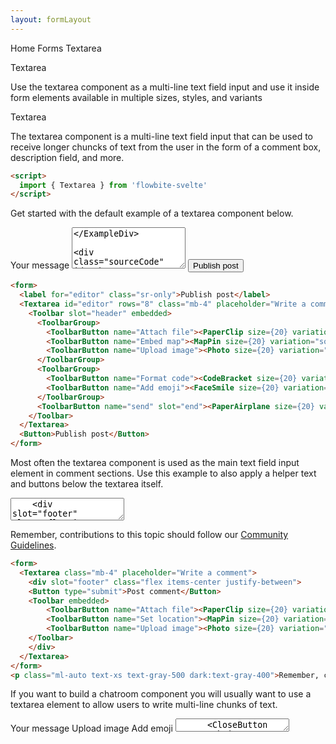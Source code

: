 ```yaml
---
layout: formLayout
---
```


<script>
import { Htwo, ExampleDiv, GitHubSource, CompoDescription, TableProp, TableDefaultRow} from '../../utils'
import { Button, Textarea, Label, Heading, Breadcrumb, BreadcrumbItem, Badge, Alert, CloseButton, CodeBracket, FaceSmile, MapPin, PaperClip, PaperAirplane,  Photo, Toolbar, ToolbarButton, ToolbarGroup } from '$lib'
import { Home, Upload } from 'svelte-heros';

import componentProps from '../../props/Textarea.json'
let items = componentProps.props
let propHeader = ['Name', 'Type', 'Default']

let divClass='w-full relative overflow-x-auto shadow-md sm:rounded-lg py-4'
let theadClass ='text-xs text-gray-700 uppercase bg-gray-50 dark:bg-gray-700 dark:text-white'

let textareaprops = {
  id: 'message',
  name: 'message',
  label: 'Your message',
  rows: 4,
  placeholder: 'Leave a comment...',
};
</script>

<Breadcrumb class="pb-8">
  <BreadcrumbItem href="/" icon={Home} variation="solid">Home</BreadcrumbItem>
  <BreadcrumbItem href="/forms/" rel="external">Forms</BreadcrumbItem>
  <BreadcrumbItem>Textarea</BreadcrumbItem>
</Breadcrumb>

<Heading class="mb-2" tag="h1" customSize="text-3xl">Textarea</Heading>

<CompoDescription>Use the textarea component as a multi-line text field input and use it inside form elements available in multiple sizes, styles, and variants</CompoDescription>

<ExampleDiv>
<GitHubSource href="forms/Textarea.svelte">Textarea</GitHubSource>
</ExampleDiv>

The textarea component is a multi-line text field input that can be used to receive longer chuncks of text from the user in the form of a comment box, description field, and more.

<Htwo label="Setup" />

```html
<script>
  import { Textarea } from 'flowbite-svelte'
</script>
```

<Htwo label="Textarea example" />

Get started with the default example of a textarea component below.

<ExampleDiv>
  <Label for="textarea-id" class="mb-2">Your message</Label>
  <Textarea id="textarea-id" placeholder="Your message" rows="4" name="message"/>
</ExampleDiv>

```html
  <Label for="textarea-id" class="mb-2">Your message</Label>
  <Textarea id="textarea-id" placeholder="Your message" rows="4" name="message"/>
```

<Htwo label="WYSIWYG Editor" />

If you want to add other actions as buttons alongside your textarea component, such as with a WYSIWYG editor, then you can use the example below.

<ExampleDiv>
<form>
  <label for="editor" class="sr-only">Publish post</label>
  <Textarea id="editor" rows="8" class="mb-4" placeholder="Write a comment">
    <Toolbar slot="header" embedded>
      <ToolbarGroup>
        <ToolbarButton name="Attach file"><PaperClip size={20} variation="solid"/></ToolbarButton>
        <ToolbarButton name="Embed map"><MapPin size={20} variation="solid" /></ToolbarButton>
        <ToolbarButton name="Upload image"><Photo size={20} variation="solid" /></ToolbarButton>
      </ToolbarGroup>
      <ToolbarGroup>
        <ToolbarButton name="Format code"><CodeBracket size={20} variation="solid" /></ToolbarButton>
        <ToolbarButton name="Add emoji"><FaceSmile size={20} variation="solid" /></ToolbarButton>
      </ToolbarGroup>
      <ToolbarButton name="send" slot="end"><PaperAirplane size={20} variation="solid" /></ToolbarButton>
    </Toolbar>
  </Textarea>
  <Button>Publish post</Button>
</form>
</ExampleDiv>

```html
<form>
  <label for="editor" class="sr-only">Publish post</label>
  <Textarea id="editor" rows="8" class="mb-4" placeholder="Write a comment">
    <Toolbar slot="header" embedded>
      <ToolbarGroup>
        <ToolbarButton name="Attach file"><PaperClip size={20} variation="solid"/></ToolbarButton>
        <ToolbarButton name="Embed map"><MapPin size={20} variation="solid" /></ToolbarButton>
        <ToolbarButton name="Upload image"><Photo size={20} variation="solid" /></ToolbarButton>
      </ToolbarGroup>
      <ToolbarGroup>
        <ToolbarButton name="Format code"><CodeBracket size={20} variation="solid" /></ToolbarButton>
        <ToolbarButton name="Add emoji"><FaceSmile size={20} variation="solid" /></ToolbarButton>
      </ToolbarGroup>
      <ToolbarButton name="send" slot="end"><PaperAirplane size={20} variation="solid" /></ToolbarButton>
    </Toolbar>
  </Textarea>
  <Button>Publish post</Button>
</form>
```
<Htwo label="Comment box" />

Most often the textarea component is used as the main text field input element in comment sections. Use this example to also apply a helper text and buttons below the textarea itself.

<ExampleDiv class="space-y-4">
<form>
  <Textarea class="mb-4" placeholder="Write a comment">
    <div slot="footer" class="flex items-center justify-between">
    <Button type="submit">Post comment</Button>
    <Toolbar embedded>
        <ToolbarButton name="Attach file"><PaperClip size={20} variation="solid" /></ToolbarButton>
        <ToolbarButton name="Set location"><MapPin size={20} variation="solid" /></ToolbarButton>
        <ToolbarButton name="Upload image"><Photo size={20} variation="solid" /></ToolbarButton>
    </Toolbar>
    </div>
  </Textarea>
</form>
<p class="ml-auto text-xs text-gray-500 dark:text-gray-400">Remember, contributions to this topic should follow our <a href="/" class="text-blue-600 dark:text-blue-500 hover:underline">Community Guidelines</a>.</p>
</ExampleDiv>

```html
<form>
  <Textarea class="mb-4" placeholder="Write a comment">
    <div slot="footer" class="flex items-center justify-between">
    <Button type="submit">Post comment</Button>
    <Toolbar embedded>
        <ToolbarButton name="Attach file"><PaperClip size={20} variation="solid" /></ToolbarButton>
        <ToolbarButton name="Set location"><MapPin size={20} variation="solid" /></ToolbarButton>
        <ToolbarButton name="Upload image"><Photo size={20} variation="solid" /></ToolbarButton>
    </Toolbar>
    </div>
  </Textarea>
</form>
<p class="ml-auto text-xs text-gray-500 dark:text-gray-400">Remember, contributions to this topic should follow our <a href="/" class="text-blue-600 dark:text-blue-500 hover:underline">Community Guidelines</a>.</p>
```

<Htwo label="Chatroom input" />

If you want to build a chatroom component you will usually want to use a textarea element to allow users to write multi-line chunks of text.

<ExampleDiv>
<form>
    <label for="chat" class="sr-only">Your message</label>
    <Alert color="dark" class="px-3 py-2">
      <CloseButton color="dark" class="text-gray-500 dark:text-gray-400">
          <Photo variation="solid" />
          <span class="sr-only">Upload image</span>
      </CloseButton>
      <CloseButton color="dark" class="text-gray-500 dark:text-gray-400">
          <FaceSmile variation="solid" />
          <span class="sr-only">Add emoji</span>
      </CloseButton>
      <Textarea id="chat" class="mx-4" rows="1" placeholder="Your message..."/>
      <CloseButton type="submit" color="blue" class="rounded-full text-blue-600 dark:text-blue-500">
          <PaperAirplane variation="solid" />
          <span class="sr-only">Send message</span>
      </CloseButton>
    </Alert>
</form>
</ExampleDiv>

```html
<form>
  <label for="chat" class="sr-only">Your message</label>
  <Alert color="dark" class="px-3 py-2">
    <CloseButton color="dark" class="text-gray-500 dark:text-gray-400">
        <Photo variation="solid" />
        <span class="sr-only">Upload image</span>
    </CloseButton>
    <CloseButton color="dark" class="text-gray-500 dark:text-gray-400">
        <FaceSmile variation="solid" />
        <span class="sr-only">Add emoji</span>
    </CloseButton>
    <Textarea id="chat" class="mx-4" rows="1" placeholder="Your message..."/>
    <CloseButton type="submit" color="blue" class="rounded-full text-blue-600 dark:text-blue-500">
        <PaperAirplane variation="solid" />
        <span class="sr-only">Send message</span>
    </CloseButton>
  </Alert>
</form>
```

<Htwo label="Props" />

The component has the following props, type, and default values. See <a href="/pages/types">types page</a> for type information.


<TableProp header={propHeader} {divClass} {theadClass}>
  <TableDefaultRow {items} rowState='hover' />
</TableProp>

<Htwo label="Forwarded Events" />

<div class="flex flex-wrap gap-2">
<Badge large={true}>on:blur</Badge>
<Badge large={true}>on:change</Badge>
<Badge large={true}>on:click</Badge>
<Badge large={true}>on:focus</Badge>
<Badge large={true}>on:keydown</Badge>
<Badge large={true}>on:keypress</Badge>
<Badge large={true}>on:keyup</Badge>
<Badge large={true}>on:mouseenter</Badge>
<Badge large={true}>on:mouseleave</Badge>
<Badge large={true}>on:mouseover</Badge>
<Badge large={true}>on:paste</Badge>
</div>
